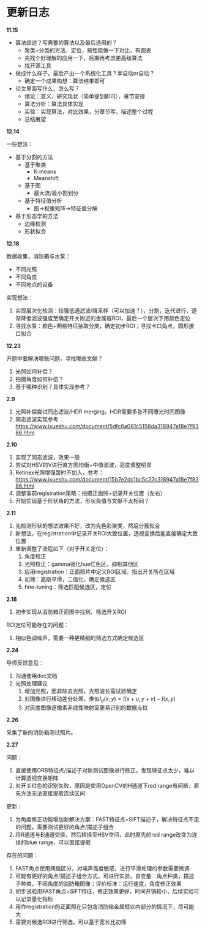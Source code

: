 # 更新日志

**11.15**

- 算法综述？写需要的算法以及最后选用的？
  - 聚类+分类的方法，定位，按性能做一下对比，有图表
  - 先找个好理解的应用一下，后期再考虑更高级算法
  - 找开源工具
- 做成什么样子，最后产出一个系统化工具？半自动or自动？
  - 确定一个成果构想：算法结果即可
- 论文里面写什么，怎么写？
  - 绪论：意义，研究现状（简单提到即可），章节安排
  - 算法分析：算法具体实现
  - 实验：实现算法，对比效果，分章节写，描述整个过程
  - 总结展望

**12.14**

一些想法：

- 基于分割的方法
  - 基于聚类
    - K-means
    - Meanshift
  - 基于图
    - 最大流/最小割划分
  - 基于特征值分析
    - 图→权重矩阵→特征值分解
- 基于形态学的方法
  - 边缘检测
  - 形状拟合

**12.18**

数据收集，消防箱与水泵：

- 不同光照
- 不同角度
- 不同地点的设备

实现想法：

1. 实现层次化检测：较强低通滤波/降采样（可以加速？），分割，迭代进行，逐渐降低滤波强度至确定开关附近的金属框ROI，最后一个层次下用颜色定位
2. 寻找水泵：颜色+网格特征抽取分类，确定初步ROI；寻找卡口角点，圆形接口拟合

**12.23**

开题中要解决哪些问题，寻找哪些文献？

1. 光照如何补偿？
2. 拍摄角度如何补偿？
3. 基于哪种识别？具体实现参考？

**2.9**

1. 光照补偿尝试同态滤波/HDR merging，HDR需要多张不同曝光时间图像
2. 同态滤波实现参考：https://www.ixueshu.com/document/5dfc6a081c5158da318947a18e7f9386.html

**2.10**

1. 实现了同态滤波，效果一般
2. 尝试对HSV的V进行直方图均衡+中值滤波，亮度调整明显
3. Retinex光照增强暂时不加入，参考：https://www.ixueshu.com/document/15b7e2dc1bc5c37c318947a18e7f9386.html
4. 调整事前registration策略：拍摄正面照+记录开关位置（左右）
5. 开始实现基于形状角的方法，形状角值与文献不太相同？

**2.11**

1. 先检测形状的想法效果不好，改为先色彩聚类，然后分簇拟合
2. 新想法，在registration中记录开关ROI大致位置，透视变换后能直接确定大致位置
3. 重新调整了流程如下（对于开关定位）：
   1. 角度校正
   2. 光照校正：gamma强化hue红色区，抑制其他区
   3. 应用registration：正面照片中定义ROI区域，指出开关所在区域
   4. 初筛：高斯平滑，二值化，确定候选区
   5. fine-tuning：筛选匹配候选区，定位
   
**2.18**

1. 初步实现从消防箱正面图中找到、筛选开关ROI

ROI定位可能存在的问题：

1. 相似色调噪声，需要一种更精细的筛选方式确定候选区

**2.24**

导师反馈意见：

1. 沟通使用doc文档
2. 光照处理建议
   1. 增加光照，而非除去光照，光照波长需试验确定
   2. 对图像进行移动差分处理，类似$I_d(x,y) = I(x+u,y+v)-I(x,y)$
   3. 对灰度图像逐像素非线性映射至更易识别的数据点位

**2.26**

采集了新的消防箱测试照片。

**2.27**

问题：

1. 直接使用ORB特征点/描述子对新测试图像进行修正，发现特征点太少，难以计算透视变换矩阵
2. 对开关红色的识别失败，原因是使用OpenCV的H通道下red range有间断，原先方法无法直接提取连续区间

更新：

1. 为角度修正功能增加新解决方案：FAST特征点+SIFT描述子，解决特征点不足的问题，需要测试更好的角点/描述子组合
2. 将R通道与B通道交换，然后转换至HSV空间，此时原先的red range改变为连续的blue range，可以直接提取

存在的问题：

1. FAST角点使用阈值区分，对噪声高度敏感，进行平滑处理的参数需要微调
2. 可能有更好的角点/描述子组合方式，可进行实验，自变量：角点种类，描述子种类，不同角度的消防箱图像；评价标准：运行速度，角度修正效果
3. 初步试验用FAST角点+SIFT特征，修正效果更好，时间开销较小，后续实验可以记录量化指标
4. 用作registration的正面照在只包含消防箱金属框以内部分的情况下，尽可能大
5. 需要对候选ROI进行筛选，可以基于宽长比初筛
